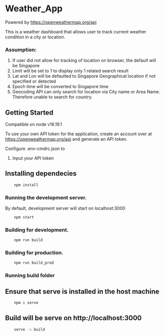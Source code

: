# Weather_App
Powered by https://openweathermap.org/api

This is a weather dashboard that allows user to track current weather condition in a city or location.

### Assumption: 
1) If user did not allow for tracking of location on browser, the default will be Singapore
3) Limit will be set to 1 to display only 1 related search result 
4) Lat and Lon will be defaulted to Singapore Geographical location if not specified or detected
5) Epoch time will be converted to Singapore time
6) Geocoding API can only search for location via City name or Area Name. Therefore unable to search for country.

## Getting Started
Compatible on node v16.19.1

To use your own API token for the application, create an account over at https://openweathermap.org/api and generate an API token.

Configure .env-cmdrc.json to 
1) Input your API token 

## Installing dependecies
```bash
    npm install
```

### Running the development server.

By default, development server will start on localhost:3000

```bash
    npm start
```

### Building for development.

```bash
    npm run build
```

### Building for production.

```bash
    npm run build_prod
```

### Running build folder

## Ensure that serve is installed in the host machine

```bash
    npm i serve
```
## Build will be serve on http://localhost:3000

```bash
    serve -s build
```